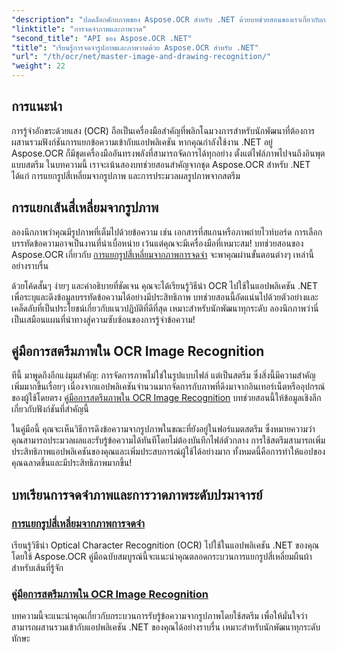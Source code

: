 ```yaml
---
"description": "ปลดล็อกศักยภาพของ Aspose.OCR สำหรับ .NET ด้วยบทช่วยสอนของเราเกี่ยวกับการจดจำรูปภาพและภาพวาด ช่วยให้การแยกข้อความเข้าสู่แอปพลิเคชันของคุณได้อย่างง่ายดาย"
"linktitle": "การจดจำภาพและภาพวาด"
"second_title": "API ของ Aspose.OCR .NET"
"title": "เรียนรู้การจดจำรูปภาพและภาพวาดด้วย Aspose.OCR สำหรับ .NET"
"url": "/th/ocr/net/master-image-and-drawing-recognition/"
"weight": 22
---
```


## การแนะนำ

การรู้จำอักขระด้วยแสง (OCR) ถือเป็นเครื่องมือสำคัญที่พลิกโฉมวงการสำหรับนักพัฒนาที่ต้องการผสานรวมฟังก์ชันการแยกข้อความเข้ากับแอปพลิเคชัน หากคุณกำลังใช้งาน .NET อยู่ Aspose.OCR ก็มีชุดเครื่องมืออันทรงพลังที่สามารถจัดการได้ทุกอย่าง ตั้งแต่ไฟล์ภาพไปจนถึงอินพุตแบบสตรีม ในบทความนี้ เราจะเน้นสองบทช่วยสอนสำคัญจากชุด Aspose.OCR สำหรับ .NET ได้แก่ การแยกรูปสี่เหลี่ยมจากรูปภาพ และการประมวลผลรูปภาพจากสตรีม 

## การแยกเส้นสี่เหลี่ยมจากรูปภาพ

ลองนึกภาพว่าคุณมีรูปภาพที่เต็มไปด้วยข้อความ เช่น เอกสารที่สแกนหรือภาพถ่ายไวท์บอร์ด การเลือกบรรทัดข้อความอาจเป็นงานที่น่าเบื่อหน่าย เว้นแต่คุณจะมีเครื่องมือที่เหมาะสม! บทช่วยสอนของ Aspose.OCR เกี่ยวกับ [การแยกรูปสี่เหลี่ยมจากภาพการจดจำ](./line-rectangles-from-images-recognition/) จะพาคุณผ่านขั้นตอนต่างๆ เหล่านี้อย่างราบรื่น

ด้วยโค้ดสั้นๆ ง่ายๆ และคำอธิบายที่ชัดเจน คุณจะได้เรียนรู้วิธีนำ OCR ไปใช้ในแอปพลิเคชัน .NET เพื่อระบุและดึงข้อมูลบรรทัดข้อความได้อย่างมีประสิทธิภาพ บทช่วยสอนนี้อัดแน่นไปด้วยตัวอย่างและเคล็ดลับที่เป็นประโยชน์เกี่ยวกับแนวปฏิบัติที่ดีที่สุด เหมาะสำหรับนักพัฒนาทุกระดับ ลองนึกภาพว่านี่เป็นเสมือนแผนที่นำทางสู่ความซับซ้อนของการรู้จำข้อความ!

## คู่มือการสตรีมภาพใน OCR Image Recognition

ทีนี้ มาพูดถึงอีกแง่มุมสำคัญ: การจัดการภาพไม่ใช่ในรูปแบบไฟล์ แต่เป็นสตรีม ซึ่งสิ่งนี้มีความสำคัญเพิ่มมากขึ้นเรื่อยๆ เนื่องจากแอปพลิเคชันจำนวนมากจัดการกับภาพที่ดึงมาจากอินเทอร์เน็ตหรืออุปกรณ์ของผู้ใช้โดยตรง [คู่มือการสตรีมภาพใน OCR Image Recognition](./guide-to-image-from-stream/) บทช่วยสอนนี้ให้ข้อมูลเชิงลึกเกี่ยวกับฟังก์ชันที่สำคัญนี้

ในคู่มือนี้ คุณจะเห็นวิธีการดึงข้อความจากรูปภาพในขณะที่ยังอยู่ในฟอร์แมตสตรีม ซึ่งหมายความว่าคุณสามารถประมวลผลและรับรู้ข้อความได้ทันทีโดยไม่ต้องบันทึกไฟล์ตัวกลาง การใช้สตรีมสามารถเพิ่มประสิทธิภาพแอปพลิเคชันของคุณและเพิ่มประสบการณ์ผู้ใช้ได้อย่างมาก ทั้งหมดนี้คือการทำให้แอปของคุณฉลาดขึ้นและมีประสิทธิภาพมากขึ้น!

## บทเรียนการจดจำภาพและการวาดภาพระดับปรมาจารย์
### [การแยกรูปสี่เหลี่ยมจากภาพการจดจำ](./line-rectangles-from-images-recognition/)
เรียนรู้วิธีนำ Optical Character Recognition (OCR) ไปใช้ในแอปพลิเคชัน .NET ของคุณโดยใช้ Aspose.OCR คู่มือฉบับสมบูรณ์นี้จะแนะนำคุณตลอดกระบวนการแยกรูปสี่เหลี่ยมผืนผ้าสำหรับเส้นที่รู้จัก
### [คู่มือการสตรีมภาพใน OCR Image Recognition](./guide-to-image-from-stream/)
บทความนี้จะแนะนำคุณเกี่ยวกับกระบวนการรับรู้ข้อความจากรูปภาพโดยใช้สตรีม เพื่อให้มั่นใจว่าสามารถผสานรวมเข้ากับแอปพลิเคชัน .NET ของคุณได้อย่างราบรื่น เหมาะสำหรับนักพัฒนาทุกระดับทักษะ